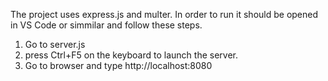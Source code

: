 The project uses express.js and multer.
In order to run it should be opened in VS Code or simmilar and follow these steps.
1. Go to server.js
2. press Ctrl+F5 on the keyboard to launch the server.
3. Go to browser and type http://localhost:8080
